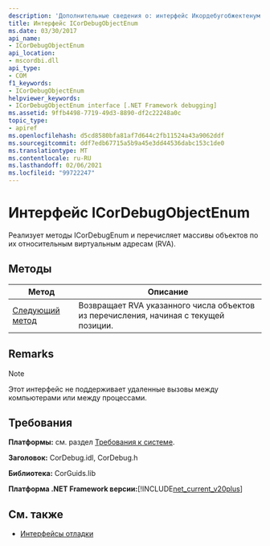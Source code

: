 ```yaml
---
description: 'Дополнительные сведения о: интерфейс Икордебугобжектенум'
title: Интерфейс ICorDebugObjectEnum
ms.date: 03/30/2017
api_name:
- ICorDebugObjectEnum
api_location:
- mscordbi.dll
api_type:
- COM
f1_keywords:
- ICorDebugObjectEnum
helpviewer_keywords:
- ICorDebugObjectEnum interface [.NET Framework debugging]
ms.assetid: 9ffb4498-7719-49d3-8890-df2c22248a0c
topic_type:
- apiref
ms.openlocfilehash: d5cd8580bfa81af7d644c2fb11524a43a9062ddf
ms.sourcegitcommit: ddf7edb67715a5b9a45e3dd44536dabc153c1de0
ms.translationtype: MT
ms.contentlocale: ru-RU
ms.lasthandoff: 02/06/2021
ms.locfileid: "99722247"
---
```

# <a name="icordebugobjectenum-interface"></a>Интерфейс ICorDebugObjectEnum

Реализует методы ICorDebugEnum и перечисляет массивы объектов по их относительным виртуальным адресам (RVA).  
  
## <a name="methods"></a>Методы  
  
|Метод|Описание|  
|------------|-----------------|  
|[Следующий метод](icordebugobjectenum-next-method.md)|Возвращает RVA указанного числа объектов из перечисления, начиная с текущей позиции.|  
  
## <a name="remarks"></a>Remarks  
  
> [!NOTE]
> Этот интерфейс не поддерживает удаленные вызовы между компьютерами или между процессами.  
  
## <a name="requirements"></a>Требования  

 **Платформы:** см. раздел [Требования к системе](../../get-started/system-requirements.md).  
  
 **Заголовок:** CorDebug.idl, CorDebug.h  
  
 **Библиотека:** CorGuids.lib  
  
 **Платформа .NET Framework версии:**[!INCLUDE[net_current_v20plus](../../../../includes/net-current-v20plus-md.md)]  
  
## <a name="see-also"></a>См. также

- [Интерфейсы отладки](debugging-interfaces.md)
